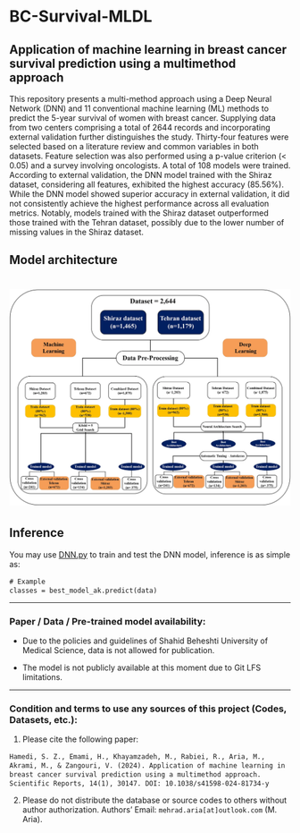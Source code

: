 # BC-Survival-MLDL
## Application of machine learning in breast cancer survival prediction using a multimethod approach

This repository presents a multi-method approach using a Deep Neural Network (DNN) and 11 conventional machine learning (ML) methods to predict the 5-year survival of women with breast cancer. Supplying data from two centers comprising a total of 2644 records and incorporating external validation further distinguishes the study. Thirty-four features were selected based on a literature review and common variables in both datasets. Feature selection was also performed using a p-value criterion (< 0.05) and a survey involving oncologists. A total of 108 models were trained. According to external validation, the DNN model trained with the Shiraz dataset, considering all features, exhibited the highest accuracy (85.56%). While the DNN model showed superior accuracy in external validation, it did not consistently achieve the highest performance across all evaluation metrics. Notably, models trained with the Shiraz dataset outperformed those trained with the Tehran dataset, possibly due to the lower number of missing values in the Shiraz dataset.

## Model architecture
<h1 align="center">
 <a href="https://github.com/MehradAria/BC-Survival-MLDL"><img src="https://github.com/MehradAria/BC-Survival-MLDL/blob/main/model.png?raw=true" alt="Application of machine learning in breast cancer survival prediction using a multimethod approach"></a>
</h1>

## Inference
You may use [DNN.py](https://github.com/MehradAria/BC-Survival-MLDL/blob/main/DNN.py) to train and test the DNN model, inference is as simple as:

```shell
# Example
classes = best_model_ak.predict(data)
```

---
### Paper / Data / Pre-trained model availability:
- Due to the policies and guidelines of Shahid Beheshti University of Medical Science, data is not allowed for publication.

- The model is not publicly available at this moment due to Git LFS limitations.

---
### Condition and terms to use any sources of this project (Codes, Datasets, etc.):

1) Please cite the following paper:
```
Hamedi, S. Z., Emami, H., Khayamzadeh, M., Rabiei, R., Aria, M., Akrami, M., & Zangouri, V. (2024). Application of machine learning in breast cancer survival prediction using a multimethod approach. Scientific Reports, 14(1), 30147. DOI: 10.1038/s41598-024-81734-y
```

2) Please do not distribute the database or source codes to others without author authorization.
Authors’ Email: `mehrad.aria[at]outlook.com` (M. Aria).

